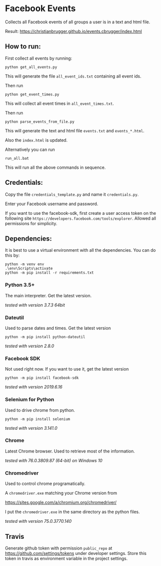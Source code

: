 Facebook Events
===============

Collects all Facebook events of all groups a user is in a text and html file.

Result: https://christianbrugger.github.io/events.cbrugger/index.html

How to run:
-----------

First collect all events by running:

```
python get_all_events.py
```

This will generate the file `all_event_ids.txt` containing all event ids.

Then run

```
python get_event_times.py
```

This will collect all event times in `all_event_times.txt`.

Then run

```
python parse_events_from_file.py
```

This will generate the text and html file `events.txt` and `events_*.html`.

Also the `index.html` is updated.

Alternatively you can run

```
run_all.bat
```

This will run all the above commands in sequence.


Credentials:
------------

Copy the file ```credentials_template.py``` and name it ```credentials.py```.

Enter your Facebook username and password. 

If you want to use the facebook-sdk, first create a user access token on the 
following site ```https://developers.facebook.com/tools/explorer```.
Allowed all permissions for simplicity.


Dependencies:
-------------

It is best to use a virtual environment with all the dependencies. You can do this by:
```
python -m venv env
.\env\Scripts\activate
python -m pip install -r requirements.txt
```

### Python 3.5+

The main interpreter. Get the latest version.

*tested with version 3.7.3 64bit*

### Dateutil

Used to parse dates and times. Get the latest version

```
python -m pip install python-dateutil
```

*tested with version 2.8.0*

### Facebook SDK

Not used right now. If you want to use it, get the latest version

```
python -m pip install facebook-sdk
```

*tested with version 2019.6.16*

### Selenium for Python

Used to drive chrome from python.

```
python -m pip install selenium
```

*tested with version 3.141.0*

### Chrome ###

Latest Chrome browser. Used to retrieve most of the information.

*tested with 76.0.3809.87 (64-bit) on Windows 10*

### Chromedriver

Used to control chrome programatically.

A `chromedriver.exe` matching your Chrome version from
 
https://sites.google.com/a/chromium.org/chromedriver/

I put the `chromedriver.exe` in the same directory as the python files.

*tested with version 75.0.3770.140*

Travis
------

Generate github token with permission `public_repo` at https://github.com/settings/tokens under developer settings.
Store this token in travis as environment variable in the project settings.

